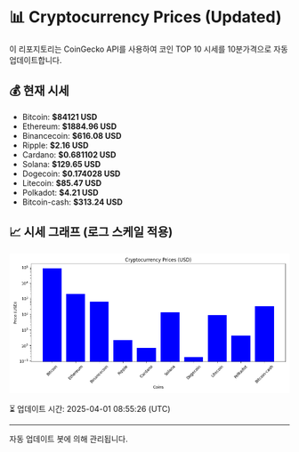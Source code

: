 
# 📊 Cryptocurrency Prices (Updated)

이 리포지토리는 CoinGecko API를 사용하여 코인 TOP 10 시세를 10분가격으로 자동 업데이트합니다.

## 💰 현재 시세
- Bitcoin: **$84121 USD**
- Ethereum: **$1884.96 USD**
- Binancecoin: **$616.08 USD**
- Ripple: **$2.16 USD**
- Cardano: **$0.681102 USD**
- Solana: **$129.65 USD**
- Dogecoin: **$0.174028 USD**
- Litecoin: **$85.47 USD**
- Polkadot: **$4.21 USD**
- Bitcoin-cash: **$313.24 USD**

## 📈 시세 그래프 (로그 스케일 적용)
![Crypto Prices](crypto_prices.png)

⏳ 업데이트 시간: 2025-04-01 08:55:26 (UTC)

---
자동 업데이트 봇에 의해 관리됩니다.
